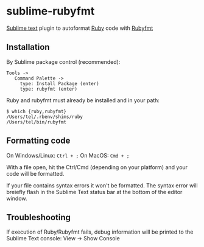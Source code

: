 # sublime-rubyfmt
[Sublime text](https://www.sublimetext.com) plugin to autoformat [Ruby](https://www.ruby-lang.org/en/) code with [Rubyfmt](https://github.com/samphippen/rubyfmt)

## Installation
By Sublime package control (recommended):
```
Tools ->
   Command Palette ->
     type: Install Package (enter)
     type: rubyfmt (enter)
```

Ruby and rubyfmt must already be installed and in your path:

```shell
$ which {ruby,rubyfmt}
/Users/tel/.rbenv/shims/ruby
/Users/tel/bin/rubyfmt
```

## Formatting code

On Windows/Linux: `Ctrl + ;`
On MacOS: `Cmd + ;`

With a file open, hit the Ctrl/Cmd (depending on your platform) and your code will be formatted.

If your file contains syntax errors it won't be formatted. The syntax error will breiefly flash in the Sublime Text status bar at the bottom of the editor window.

## Troubleshooting

If execution of Ruby/Rubyfmt fails, debug information will be printed to the Sublime Text console: View -> Show Console
